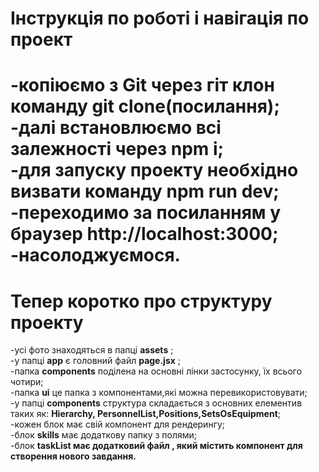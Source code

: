 <h1>Інструкція по роботі і навігація по проект<h1/>

-копіюємо з Git через гіт клон команду <b>git clone(посилання)</b>;<br/>
-далі встановлюємо всі залежності через <b>npm i</b>;<br/>
-для запуску проекту необхідно визвати команду <b>npm run dev</b>;<br/>
-переходимо за посиланням у браузер http://localhost:3000;<br/>
-насолоджуємося.<br/>



<h1>Тепер коротко про структуру проекту</h1>
-усі фото знаходяться в папці <b>assets</b> ;<br/>
-у папці <b>app</b> є головний файл <b>page.jsx</b> ;<br/>
-папка <b>components</b> поділена на основні лінки застосунку, їх вcього чотири;<br/>
-папка <b>ui</b> це папка з компонентами,які можна перевикористовувати;<br/>
-у папці <b>components</b> структура складається з основних елементив таких як: <b>Hierarchy, PersonnelList,Positions,SetsOsEquipment</b>;<br/>
-кожен блок має свій компонент для рендерингу;<br/>
-блок <b>skills</b> має додаткову папку з полями;<br/>
-блок <b>taskList<b/> має додатковий файл , який містить компонент для створення нового завдання.<br/>

